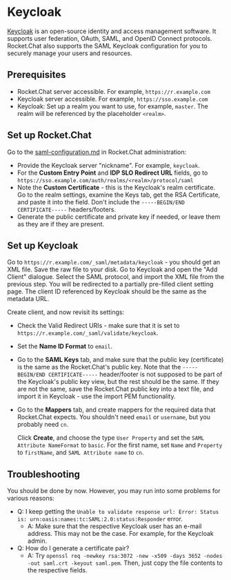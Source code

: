 # Keycloak

[Keycloak](https://www.keycloak.org/) is an open-source identity and access management software. It supports user federation, OAuth, SAML, and OpenID Connect protocols. Rocket.Chat also supports the SAML Keycloak configuration for you to securely manage your users and resources.

## Prerequisites

* Rocket.Chat server accessible. For example, `https://r.example.com`
* Keycloak server accessible. For example, `https://sso.example.com`
* Keycloak: Set up a realm you want to use, for example, `master`. The realm will be referenced by the placeholder `<realm>`.

## Set up Rocket.Chat

Go to the [saml-configuration.md](saml-configuration.md "mention") in Rocket.Chat administration:

* Provide the Keycloak server "nickname". For example, `keycloak`.
* For the **Custom Entry Point** and **IDP SLO Redirect URL** fields, go to `https://sso.example.com/auth/realms/<realm>/protocol/saml`
* Note the **Custom Certificate** - this is the Keycloak's realm certificate. Go to the realm settings, examine the Keys tab, get the RSA Certificate, and paste it into the field. Don't include the `-----BEGIN/END CERTIFICATE-----` headers/footers.
* Generate the public certificate and private key if needed, or leave them as they are if they are present.

## Set up Keycloak

Go to `https://r.example.com/_saml/metadata/keycloak` - you should get an XML file. Save the raw file to your disk. Go to Keycloak and open the "Add Client" dialogue. Select the SAML protocol, and import the XML file from the previous step. You will be redirected to a partially pre-filled client setting page. The client ID referenced by Keycloak should be the same as the metadata URL.

Create client, and now revisit its settings:

* Check the Valid Redirect URIs - make sure that it is set to `https://r.example.com/_saml/validate/keycloak`.
* Set the **Name ID Format** to `email`.
* Go to the **SAML Keys** tab, and make sure that the public key (certificate) is the same as the Rocket.Chat's public key. Note that the `-----BEGIN/END CERTIFICATE-----` header/footer is not supposed to be part of the Keycloak's public key view, but the rest should be the same. If they are not the same, save the Rocket.Chat public key into a text file, and import it in Keycloak - use the import PEM functionality.
*   Go to the **Mappers** tab, and create mappers for the required data that Rocket.Chat expects. You shouldn't need `email` or `username`, but you probably need `cn`.

    Click **Create**, and choose the type `User Property` and set the `SAML Attribute NameFormat` to `basic`. For the first name, set `Name` and `Property` to `firstName`, and `SAML Attribute name` to `cn`.

## Troubleshooting

You should be done by now. However, you may run into some problems for various reasons:

* Q: I keep getting the `Unable to validate response url: Error: Status is: urn:oasis:names:tc:SAML:2.0:status:Responder` error.
  * A: Make sure that the respective Keycloak user has an e-mail address. This may not be the case. For example, for the Keycloak admin.
* Q: How do I generate a certificate pair?
  * A: Try `openssl req -newkey rsa:3072 -new -x509 -days 3652 -nodes -out saml.crt -keyout saml.pem`. Then, just copy the file contents to the respective fields.
